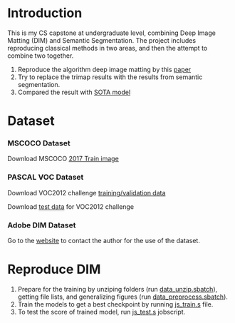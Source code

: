 # Introduction
This is my CS capstone at undergraduate level, combining Deep Image Matting (DIM) and Semantic Segmentation. The project includes reproducing classical methods in two areas, and then the attempt to combine two together.

1. Reproduce the algorithm deep image matting by this [paper](https://arxiv.org/abs/1703.03872)
2. Try to replace the trimap results with the results from semantic segmentation.
3. Compared the result with [SOTA model](https://arxiv.org/abs/2011.11961v2)

# Dataset
### MSCOCO Dataset
Download MSCOCO [2017 Train image](https://cocodataset.org/#download)
### PASCAL VOC Dataset
Download VOC2012 challenge [training/validation data](http://host.robots.ox.ac.uk/pascal/VOC/voc2012/index.html#devkit)

Download [test data](http://host.robots.ox.ac.uk/pascal/VOC/voc2012/index.html#testdata) for VOC2012 challenge
### Adobe DIM Dataset
Go to the [website](https://sites.google.com/view/deepimagematting#h.p_LwcLE-VLY7-S) to contact the author for the use of the dataset.

# Reproduce DIM
1. Prepare for the training by unziping folders (run [data_unzip.sbatch](https://github.com/OscarWan/Deep_Image_Matting_Reproduce/blob/main/data_unzip.sbatch)), getting file lists, and generalizing figures (run [data_preprocess.sbatch](https://github.com/OscarWan/Deep_Image_Matting_Reproduce/blob/main/data_preprocess.sbatch)).
2. Train the models to get a best checkpoint by running [js_train.s](https://github.com/OscarWan/Deep_Image_Matting_Reproduce/blob/main/js_train.s) file.
3. To test the score of trained model, run [js_test.s](https://github.com/OscarWan/Deep_Image_Matting_Reproduce/blob/main/js_test.s) jobscript.
